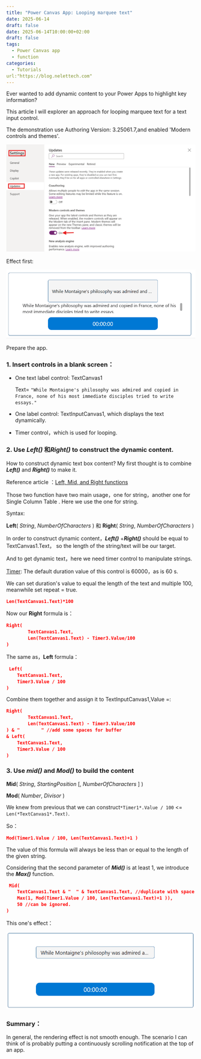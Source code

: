 ```yaml
---
title: "Power Canvas App: Looping marquee text"
date: 2025-06-14
draft: false
date: 2025-06-14T10:00:00+02:00
draft: false
tags:
  - Power Canvas app
  - function
categories:
  - Tutorials
url:"https://blog.nelettech.com"
---
```


Ever wanted to add dynamic content to your Power Apps to highlight key information?

This article I will explorer an approach for looping marquee text for a text input control.

The demonstration use Authoring Version: 3.25061.7,and enabled 'Modern controls and themes'.

![image-20250614154416783](/image-20250614154416783.png)

Effect first:

![](/loopingmarquee3.gif)

Prepare the app.

### 1. Insert controls in a blank screen：

- One text label control: TextCanvas1

  Text= `"While Montaigne's philosophy was admired and copied in France, none of his most immediate disciples tried to write essays."`

- One label control: TextInputCanvas1, which displays the text dynamically.

- Timer control，which is used for looping.

### 2. Use ***Left()*** 和***Right()*** to construct the dynamic content.

How to construct dynamic text box content? My first thought is to combine ***Left()***  and ***Right()*** to make it.

Reference article ：[Left, Mid, and Right functions](https://learn.microsoft.com/en-us/power-platform/power-fx/reference/function-left-mid-right)

Those two function have two main usage，one for string，another one for Single Column Table . Here we use the one for string.

Syntax:

**Left**( *String*, *NumberOfCharacters* ) 和 **Right**( *String*, *NumberOfCharacters* )

In order to construct dynamic content，***Left()*** +***Right()***  should be equal to  TextCanvas1.Text， so the length of the string/text will be our target.

And to get dynamic text，here we need timer control to manipulate strings.

[Timer](https://learn.microsoft.com/en-us/power-apps/maker/canvas-apps/controls/control-timer):  The default duration value of this control is 60000，as is 60 s.

We can set duration's value to equal the length of the text and multiple 100, meanwhile set repeat = true.

```json
Len(TextCanvas1.Text)*100
```

Now  our **Right** formula is：

```json
Right(
        TextCanvas1.Text,
        Len(TextCanvas1.Text) - Timer3.Value/100
)
```

The same as，**Left** formula：

```json
 Left(
    TextCanvas1.Text,
    Timer3.Value / 100
)
```

Combine them together and assign it to TextInputCanvas1,Value =:

```json
Right(
        TextCanvas1.Text,
        Len(TextCanvas1.Text) - Timer3.Value/100
) & "        " //add some spaces for buffer
& Left(
    TextCanvas1.Text,
    Timer3.Value / 100
)
```

### 3. Use ***mid()*** and ***Mod()*** to build the content

**Mid**( *String*, *StartingPosition* [, *NumberOfCharacters* ] )

**Mod**( *Number*, *Divisor* )

We knew from previous that we can construct`*Timer1*.Value / 100` <= `Len(*TextCanvas1*.Text)`.

So：

```json
Mod(Timer1.Value / 100, Len(TextCanvas1.Text)+1 )
```

The value of this formula will always be less than or equal to the length of the given string.

Considering that the second parameter of ***Mid()*** is at least 1, we introduce the ***Max()*** function.

```json
 Mid(
    TextCanvas1.Text & "  " & TextCanvas1.Text, //duplicate with space buffer
    Max(1, Mod(Timer1.Value / 100, Len(TextCanvas1.Text)+1 )), 
    50 //can be ignored.
)
```

This one's effect：

![](/loopingmarquee2.gif)

### Summary：

In general, the rendering effect is not smooth enough. The scenario I can think of is probably putting a continuously scrolling notification at the top of an app.
